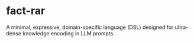 # fact-rar
A minimal, expressive, domain-specific language (DSL) designed for ultra-dense knowledge encoding in LLM prompts.
